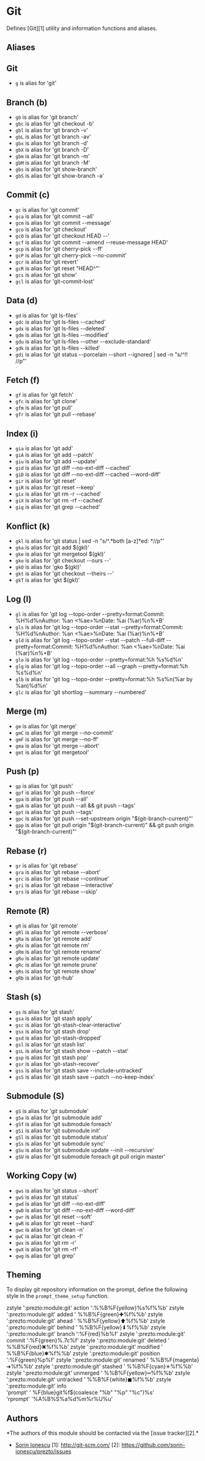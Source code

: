 Git
===

Defines [Git][1] utility and information functions and aliases.

Aliases
------

Git
---

  - `g` is alias for 'git'

Branch (b)
----------

  - `gb` is alias for 'git branch'
  - `gbc` is alias for 'git checkout -b'
  - `gbl` is alias for 'git branch -v'
  - `gbL` is alias for 'git branch -av'
  - `gbx` is alias for 'git branch -d'
  - `gbX` is alias for 'git branch -D'
  - `gbm` is alias for 'git branch -m'
  - `gbM` is alias for 'git branch -M'
  - `gbs` is alias for 'git show-branch'
  - `gbS` is alias for 'git show-branch -a'

Commit (c)
----------

  - `gc` is alias for 'git commit'
  - `gca` is alias for 'git commit --all'
  - `gcm` is alias for 'git commit --message'
  - `gco` is alias for 'git checkout'
  - `gcO` is alias for 'git checkout HEAD --'
  - `gcf` is alias for 'git commit --amend --reuse-message HEAD'
  - `gcp` is alias for 'git cherry-pick --ff'
  - `gcP` is alias for 'git cherry-pick --no-commit'
  - `gcr` is alias for 'git revert'
  - `gcR` is alias for 'git reset "HEAD^"'
  - `gcs` is alias for 'git show'
  - `gcl` is alias for 'git-commit-lost'

Data (d)
--------

  - `gd` is alias for 'git ls-files'
  - `gdc` is alias for 'git ls-files --cached'
  - `gdx` is alias for 'git ls-files --deleted'
  - `gdm` is alias for 'git ls-files --modified'
  - `gdu` is alias for 'git ls-files --other --exclude-standard'
  - `gdk` is alias for 'git ls-files --killed'
  - `gdi` is alias for 'git status --porcelain --short --ignored | sed -n "s/^!! //p"'

Fetch (f)
---------

  - `gf` is alias for 'git fetch'
  - `gfc` is alias for 'git clone'
  - `gfm` is alias for 'git pull'
  - `gfr` is alias for 'git pull --rebase'

Index (i)
---------

  - `gia` is alias for 'git add'
  - `giA` is alias for 'git add --patch'
  - `giu` is alias for 'git add --update'
  - `gid` is alias for 'git diff --no-ext-diff --cached'
  - `giD` is alias for 'git diff --no-ext-diff --cached --word-diff'
  - `gir` is alias for 'git reset'
  - `giR` is alias for 'git reset --keep'
  - `gix` is alias for 'git rm -r --cached'
  - `giX` is alias for 'git rm -rf --cached'
  - `gig` is alias for 'git grep --cached'

Konflict (k)
-------------

  - `gkl` is alias for 'git status | sed -n "s/^.\*both [a-z]\*ed: \*//p"'
  - `gka` is alias for 'git add $(gkl)'
  - `gke` is alias for 'git mergetool $(gkl)'
  - `gko` is alias for 'git checkout --ours --'
  - `gkO` is alias for 'gko $(gkl)'
  - `gkt` is alias for 'git checkout --theirs --'
  - `gkT` is alias for 'gkt $(gkl)'

Log (l)
-------

  - `gl` is alias for 'git log --topo-order --pretty=format:Commit: %H%d%nAuthor: %an <%ae>%nDate:   %ai (%ar)%n%+B'
  - `gls` is alias for 'git log --topo-order --stat --pretty=format:Commit: %H%d%nAuthor: %an <%ae>%nDate:   %ai (%ar)%n%+B'
  - `gld` is alias for 'git log --topo-order --stat --patch --full-diff --pretty=format:Commit: %H%d%nAuthor: %an <%ae>%nDate:   %ai (%ar)%n%+B'
  - `glo` is alias for 'git log --topo-order --pretty=format:%h %s%d%n'
  - `glg` is alias for 'git log --topo-order --all --graph --pretty=format:%h %s%d%n'
  - `glb` is alias for 'git log --topo-order --pretty=format:%h %s%n(%ar by %an)%d%n'
  - `glc` is alias for 'git shortlog --summary --numbered'

Merge (m)
---------

  - `gm` is alias for 'git merge'
  - `gmC` is alias for 'git merge --no-commit'
  - `gmF` is alias for 'git merge --no-ff'
  - `gma` is alias for 'git merge --abort'
  - `gmt` is alias for 'git mergetool'

Push (p)
--------

  - `gp` is alias for 'git push'
  - `gpf` is alias for 'git push --force'
  - `gpa` is alias for 'git push --all'
  - `gpA` is alias for 'git push --all && git push --tags'
  - `gpt` is alias for 'git push --tags'
  - `gpc` is alias for 'git push --set-upstream origin "$(git-branch-current)"'
  - `gpp` is alias for 'git pull origin "$(git-branch-current)" && git push origin "$(git-branch-current)"'

Rebase (r)
----------

  - `gr` is alias for 'git rebase'
  - `gra` is alias for 'git rebase --abort'
  - `grc` is alias for 'git rebase --continue'
  - `gri` is alias for 'git rebase --interactive'
  - `grs` is alias for 'git rebase --skip'

Remote (R)
----------

  - `gR` is alias for 'git remote'
  - `gRl` is alias for 'git remote --verbose'
  - `gRa` is alias for 'git remote add'
  - `gRx` is alias for 'git remote rm'
  - `gRm` is alias for 'git remote rename'
  - `gRu` is alias for 'git remote update'
  - `gRc` is alias for 'git remote prune'
  - `gRs` is alias for 'git remote show'
  - `gRb` is alias for 'git-hub'

Stash (s)
---------

  - `gs` is alias for 'git stash'
  - `gsa` is alias for 'git stash apply'
  - `gsc` is alias for 'git-stash-clear-interactive'
  - `gsx` is alias for 'git stash drop'
  - `gsd` is alias for 'git-stash-dropped'
  - `gsl` is alias for 'git stash list'
  - `gsL` is alias for 'git stash show --patch --stat'
  - `gsp` is alias for 'git stash pop'
  - `gsr` is alias for 'git-stash-recover'
  - `gss` is alias for 'git stash save --include-untracked'
  - `gsS` is alias for 'git stash save --patch --no-keep-index'

Submodule (S)
-------------

  - `gS` is alias for 'git submodule'
  - `gSa` is alias for 'git submodule add'
  - `gSf` is alias for 'git submodule foreach'
  - `gSi` is alias for 'git submodule init'
  - `gSl` is alias for 'git submodule status'
  - `gSs` is alias for 'git submodule sync'
  - `gSu` is alias for 'git submodule update --init --recursive'
  - `gSU` is alias for 'git submodule foreach git pull origin master'

Working Copy (w)
----------------
  - `gws` is alias for 'git status --short'
  - `gwS` is alias for 'git status'
  - `gwd` is alias for 'git diff --no-ext-diff'
  - `gwD` is alias for 'git diff --no-ext-diff --word-diff'
  - `gwr` is alias for 'git reset --soft'
  - `gwR` is alias for 'git reset --hard'
  - `gwc` is alias for 'git clean -n'
  - `gwC` is alias for 'git clean -f'
  - `gwx` is alias for 'git rm -r'
  - `gwX` is alias for 'git rm -rf'
  - `gwg` is alias for 'git grep'

Theming
-------

To display git repository information on the prompt, define the
following style in the `prompt_theme_setup` function.

  zstyle ':prezto:module:git' action ':%%B%F{yellow}%s%f%%b'
  zstyle ':prezto:module:git' added ' %%B%F{green}✚%f%%b'
  zstyle ':prezto:module:git' ahead ' %%B%F{yellow}⬆%f%%b'
  zstyle ':prezto:module:git' behind ' %%B%F{yellow}⬇%f%%b'
  zstyle ':prezto:module:git' branch ':%F{red}%b%f'
  zstyle ':prezto:module:git' commit ':%F{green}%.7c%f'
  zstyle ':prezto:module:git' deleted ' %%B%F{red}✖%f%%b'
  zstyle ':prezto:module:git' modified ' %%B%F{blue}✱%f%%b'
  zstyle ':prezto:module:git' position ':%F{green}%p%f'
  zstyle ':prezto:module:git' renamed ' %%B%F{magenta}➜%f%%b'
  zstyle ':prezto:module:git' stashed ' %%B%F{cyan}✭%f%%b'
  zstyle ':prezto:module:git' unmerged ' %%B%F{yellow}═%f%%b'
  zstyle ':prezto:module:git' untracked ' %%B%F{white}◼%f%%b'
  zstyle ':prezto:module:git' info \
    'prompt'  ' %F{blue}git%f$(coalesce "%b" "%p" "%c")%s' \
    'rprompt' '%A%B%S%a%d%m%r%U%u'

Authors
-------

\*The authors of this module should be contacted via the [issue tracker][2].\*

  - [Sorin Ionescu](https://github.com/sorin-ionescu)
[1]: http://git-scm.com/
[2]: https://github.com/sorin-ionescu/prezto/issues
